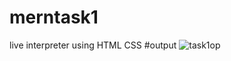 # merntask1
live interpreter using HTML CSS
#output
![task1op](https://user-images.githubusercontent.com/71275505/178214052-a5db04e9-cea3-4498-8d58-35fa7a3a13f9.png)
